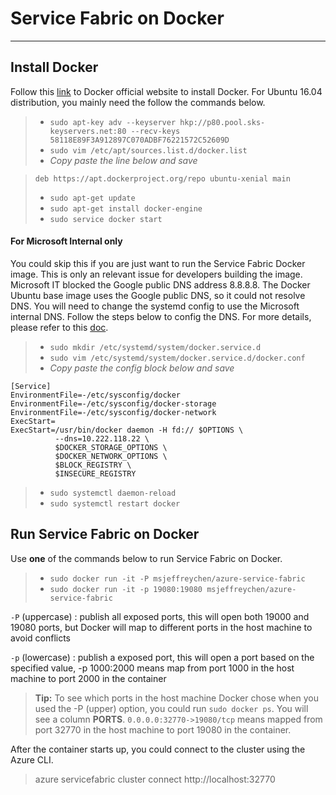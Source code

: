 Service Fabric on Docker
====================
----------
## Install Docker
Follow this [link](https://docs.docker.com/engine/installation/) to Docker official website to install Docker. For Ubuntu 16.04 distribution, you mainly need the follow the commands below.

> - `sudo apt-key adv --keyserver hkp://p80.pool.sks-keyservers.net:80 --recv-keys 58118E89F3A912897C070ADBF76221572C52609D`
> - `sudo vim /etc/apt/sources.list.d/docker.list`
> - *Copy paste the line below and save*

> `deb https://apt.dockerproject.org/repo ubuntu-xenial main`
> - `sudo apt-get update`
> - `sudo apt-get install docker-engine`
> - `sudo service docker start`

#### For Microsoft Internal only
You could skip this if you are just want to run the Service Fabric Docker image. This is only an relevant issue for developers building the image. Microsoft IT blocked the Google public DNS address 8.8.8.8. The Docker Ubuntu base image uses the Google public DNS, so it could not resolve DNS. You will need to change the systemd config to use the Microsoft internal DNS. Follow the steps below to config the DNS. For more details, please refer to this [doc](https://docs.docker.com/engine/admin/systemd/#custom-docker-daemon-options).

> - `sudo mkdir /etc/systemd/system/docker.service.d`
> - `sudo vim /etc/systemd/system/docker.service.d/docker.conf`
> - *Copy paste the config block below and save*
~~~~
[Service]
EnvironmentFile=-/etc/sysconfig/docker
EnvironmentFile=-/etc/sysconfig/docker-storage
EnvironmentFile=-/etc/sysconfig/docker-network
ExecStart=
ExecStart=/usr/bin/docker daemon -H fd:// $OPTIONS \
          --dns=10.222.118.22 \
          $DOCKER_STORAGE_OPTIONS \
          $DOCKER_NETWORK_OPTIONS \
          $BLOCK_REGISTRY \
          $INSECURE_REGISTRY
~~~~
> - `sudo systemctl daemon-reload`
> - `sudo systemctl restart docker`

## Run Service Fabric on Docker

Use **one** of the commands below to run Service Fabric on Docker.

> - `sudo docker run -it -P msjeffreychen/azure-service-fabric`
> - `sudo docker run -it -p 19080:19080 msjeffreychen/azure-service-fabric`

`-P` (uppercase) : publish all exposed ports, this will open both 19000 and 19080 ports, but Docker will map to different ports in the host machine to avoid conflicts

`-p` (lowercase) : publish a exposed port, this will open a port based on the specified value, -p 1000:2000 means map from port 1000 in the host machine to port 2000 in the container

> **Tip:**
> To see which ports in the host machine Docker chose when you used the -P (upper) option, you could run `sudo docker ps`. You will see a column **PORTS**. `0.0.0.0:32770->19080/tcp` means mapped from port 32770 in the host machine to port 19080 in the container.

After the container starts up, you could connect to the cluster using the Azure CLI.

> azure servicefabric cluster connect http://localhost:32770
